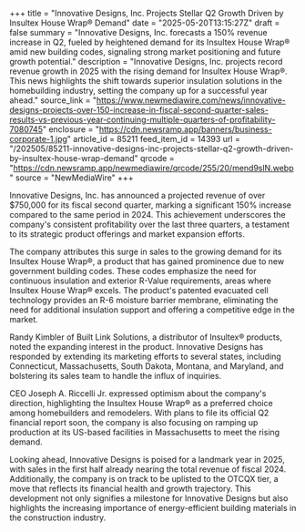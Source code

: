 +++
title = "Innovative Designs, Inc. Projects Stellar Q2 Growth Driven by Insultex House Wrap® Demand"
date = "2025-05-20T13:15:27Z"
draft = false
summary = "Innovative Designs, Inc. forecasts a 150% revenue increase in Q2, fueled by heightened demand for its Insultex House Wrap® amid new building codes, signaling strong market positioning and future growth potential."
description = "Innovative Designs, Inc. projects record revenue growth in 2025 with the rising demand for Insultex House Wrap®. This news highlights the shift towards superior insulation solutions in the homebuilding industry, setting the company up for a successful year ahead."
source_link = "https://www.newmediawire.com/news/innovative-designs-projects-over-150-increase-in-fiscal-second-quarter-sales-results-vs-previous-year-continuing-multiple-quarters-of-profitability-7080745"
enclosure = "https://cdn.newsramp.app/banners/business-corporate-1.jpg"
article_id = 85211
feed_item_id = 14393
url = "/202505/85211-innovative-designs-inc-projects-stellar-q2-growth-driven-by-insultex-house-wrap-demand"
qrcode = "https://cdn.newsramp.app/newmediawire/qrcode/255/20/mend9slN.webp"
source = "NewMediaWire"
+++

<p>Innovative Designs, Inc. has announced a projected revenue of over $750,000 for its fiscal second quarter, marking a significant 150% increase compared to the same period in 2024. This achievement underscores the company's consistent profitability over the last three quarters, a testament to its strategic product offerings and market expansion efforts.</p><p>The company attributes this surge in sales to the growing demand for its Insultex House Wrap®, a product that has gained prominence due to new government building codes. These codes emphasize the need for continuous insulation and exterior R-Value requirements, areas where Insultex House Wrap® excels. The product's patented evacuated cell technology provides an R-6 moisture barrier membrane, eliminating the need for additional insulation support and offering a competitive edge in the market.</p><p>Randy Kimbler of Built Link Solutions, a distributor of Insultex® products, noted the expanding interest in the product. Innovative Designs has responded by extending its marketing efforts to several states, including Connecticut, Massachusetts, South Dakota, Montana, and Maryland, and bolstering its sales team to handle the influx of inquiries.</p><p>CEO Joseph A. Riccelli Jr. expressed optimism about the company's direction, highlighting the Insultex House Wrap® as a preferred choice among homebuilders and remodelers. With plans to file its official Q2 financial report soon, the company is also focusing on ramping up production at its US-based facilities in Massachusetts to meet the rising demand.</p><p>Looking ahead, Innovative Designs is poised for a landmark year in 2025, with sales in the first half already nearing the total revenue of fiscal 2024. Additionally, the company is on track to be uplisted to the OTCQX tier, a move that reflects its financial health and growth trajectory. This development not only signifies a milestone for Innovative Designs but also highlights the increasing importance of energy-efficient building materials in the construction industry.</p>